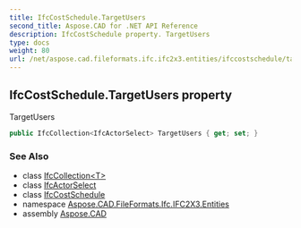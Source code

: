```yaml
---
title: IfcCostSchedule.TargetUsers
second_title: Aspose.CAD for .NET API Reference
description: IfcCostSchedule property. TargetUsers
type: docs
weight: 80
url: /net/aspose.cad.fileformats.ifc.ifc2x3.entities/ifccostschedule/targetusers/
---
```

## IfcCostSchedule.TargetUsers property

TargetUsers

```csharp
public IfcCollection<IfcActorSelect> TargetUsers { get; set; }
```

### See Also

* class [IfcCollection&lt;T&gt;](../../../aspose.cad.fileformats.ifc/ifccollection-1/)
* class [IfcActorSelect](../../../aspose.cad.fileformats.ifc.ifc2x3.types/ifcactorselect/)
* class [IfcCostSchedule](../)
* namespace [Aspose.CAD.FileFormats.Ifc.IFC2X3.Entities](../../ifccostschedule/)
* assembly [Aspose.CAD](../../../)


